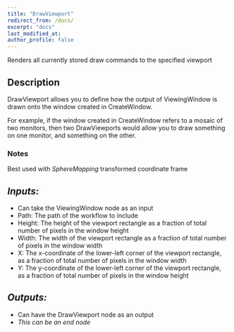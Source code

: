 ```yaml
---
title: "DrawViewport"
redirect_from: /docs/
excerpt: "docs"
last_modified_at: 
author_profile: false
---
```


Renders all currently stored draw commands to the specified viewport

## Description
DrawViewport allows you to define how the output of ViewingWindow is drawn onto the window created in CreateWindow. 

For example, if the window created in CreateWindow refers to a mosaic of two monitors, then two DrawViewports would allow you to draw something on one monitor, and something on the other.

### Notes
Best used with _SphereMapping_ transformed coordinate frame

## _Inputs:_ 
* Can take the ViewingWindow node as an input
* Path: The path of the workflow to include
* Height: The height of the viewport rectangle as a fraction of total number of pixels in the window height
* Width: The width of the viewport rectangle as a fraction of total number of pixels in the window width
* X: The x-coordinate of the lower-left corner of the viewport rectangle, as a fraction of total number of pixels in the window width
* Y: The y-coordinate of the lower-left corner of the viewport rectangle, as a fraction of total number of pixels in the window height

## _Outputs:_
* Can have the DrawViewport node as an output
* _This can be an end node_
